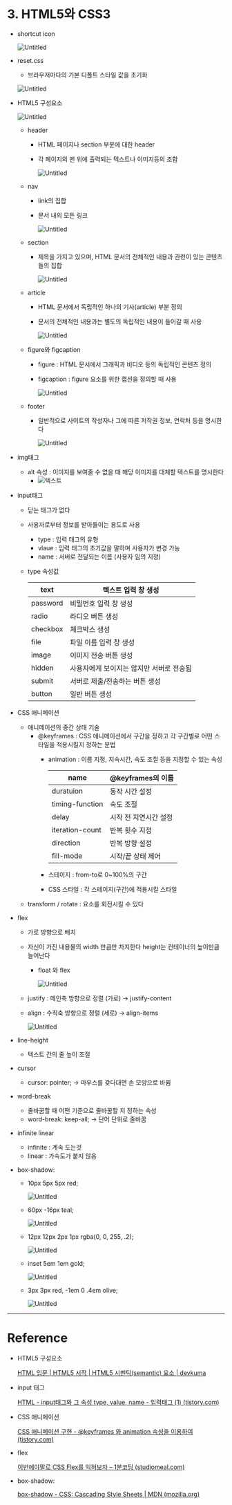 # 3. HTML5와 CSS3

- shortcut icon
    
    ![Untitled](3%20HTML5%E1%84%8B%E1%85%AA%20CSS3%20e3c5e0cddbfc4c02a24842cbb3e711a5/Untitled.png)
    

- reset.css
    - 브라우저마다의 기본 디폴트 스타일 값을 초기화
    
    ![Untitled](3%20HTML5%E1%84%8B%E1%85%AA%20CSS3%20e3c5e0cddbfc4c02a24842cbb3e711a5/Untitled%201.png)
    
- HTML5 구성요소
    
    ![Untitled](3%20HTML5%E1%84%8B%E1%85%AA%20CSS3%20e3c5e0cddbfc4c02a24842cbb3e711a5/Untitled%202.png)
    
    - header
        - HTML 페이지나 section 부분에 대한 header
        - 각 페이지의 맨 위에 출력되는 텍스트나 이미지등의 조합
            
            ![Untitled](3%20HTML5%E1%84%8B%E1%85%AA%20CSS3%20e3c5e0cddbfc4c02a24842cbb3e711a5/Untitled%203.png)
            
    - nav
        - link의 집합
        - 문서 내의 모든 링크
            
            ![Untitled](3%20HTML5%E1%84%8B%E1%85%AA%20CSS3%20e3c5e0cddbfc4c02a24842cbb3e711a5/Untitled%204.png)
            
    - section
        - 제목을 가지고 있으며, HTML 문서의 전체적인 내용과 관련이 있는 콘텐츠들의 집합
            
            ![Untitled](3%20HTML5%E1%84%8B%E1%85%AA%20CSS3%20e3c5e0cddbfc4c02a24842cbb3e711a5/Untitled%205.png)
            
    - article
        - HTML 문서에서 독립적인 하나의 기사(article) 부분 정의
        - 문서의 전체적인 내용과는 별도의 독립적인 내용이 들어갈 때 사용
            
            ![Untitled](3%20HTML5%E1%84%8B%E1%85%AA%20CSS3%20e3c5e0cddbfc4c02a24842cbb3e711a5/Untitled%206.png)
            
    - figure와 figcaption
        - figure : HTML 문서에서 그래픽과 비디오 등의 독립적인 콘텐츠 정의
        - figcaption : figure 요소를 위한 캡션을 정의할 때 사용
            
            ![Untitled](3%20HTML5%E1%84%8B%E1%85%AA%20CSS3%20e3c5e0cddbfc4c02a24842cbb3e711a5/Untitled%207.png)
            
    - footer
        - 일반적으로 사이트의 작성자나 그에 따른 저작권 정보, 연락처 등을 명시한다
            
            ![Untitled](3%20HTML5%E1%84%8B%E1%85%AA%20CSS3%20e3c5e0cddbfc4c02a24842cbb3e711a5/Untitled%208.png)
            
        
- img태그
    - alt 속성 : 이미지를 보여줄 수 없을 때 해당 이미지를 대체할 텍스트를 명시한다
        - <img alt="텍스트">
        
- input태그
    - 닫는 태그가 없다
    - 사용자로부터 정보를 받아들이는 용도로 사용
        - type : 입력 태그의 유형
        - vlaue : 입력 태그의 초기값을 말하며 사용자가 변경 가능
        - name : 서버로 전달되는 이름 (사용자 임의 지정)
    - type 속성값
        
        
        | text | 텍스트 입력 창 생성 |
        | --- | --- |
        | password | 비밀번호 입력 창 생성 |
        | radio | 라디오 버튼 생성 |
        | checkbox | 체크박스 생성 |
        | file | 파일 이름 입력 창 생성 |
        | image | 이미지 전송 버튼 생성 |
        | hidden | 사용자에게 보이지는 않지만 서버로 전송됨 |
        | submit | 서버로 제출/전송하는 버튼 생성 |
        | button | 일반 버튼 생성 |
    
- CSS 애니메이션
    - 애니메이션의 중간 상태 기술
        - @keyframes : CSS 애니메이션에서 구간을 정하고 각 구간별로 어떤 스타일을 적용시킬지 정하는 문법
            - animation : 이름 지정, 지속시간, 속도 조절 등을 지정할 수 있는 속성
                
                
                | name | @keyframes의 이름 |
                | --- | --- |
                | duratuion | 동작 시간 설정 |
                | timing-function | 속도 조절 |
                | delay | 시작 전 지연시간 설정 |
                | iteration-count | 반복 횟수 지정 |
                | direction | 반복 방향 설정 |
                | fill-mode | 시작/끝 상태 제어 |
            - 스테이지 : from-to로 0~100%의 구간
            - CSS 스타일 : 각 스테이지(구간)에 적용시킬 스타일
    - transform / rotate : 요소를 회전시킬 수 있다
- flex
    - 가로 방향으로 배치
    - 자신이 가진 내용물의 width 만큼만 차지한다 height는 컨테이너의 높이만큼 늘어난다
        - float 와 flex
            
            ![Untitled](3%20HTML5%E1%84%8B%E1%85%AA%20CSS3%20e3c5e0cddbfc4c02a24842cbb3e711a5/Untitled%209.png)
            
    - justify : 메인축 방향으로 정렬 (가로) → justify-content
    - align : 수직축 방향으로 정렬 (세로) → align-items
        
        ![Untitled](3%20HTML5%E1%84%8B%E1%85%AA%20CSS3%20e3c5e0cddbfc4c02a24842cbb3e711a5/Untitled%2010.png)
        
    
- line-height
    - 텍스트 간의 줄 높이 조절
- cursor
    - cursor: pointer;  → 마우스를 갖다대면 손 모양으로 바뀜
- word-break
    - 줄바꿈할 때 어떤 기준으로 줄바꿈할 지 정하는 속성
    - word-break: keep-all;  → 단어 단위로 줄바꿈
- infinite linear
    - infinite : 계속 도는것
    - linear : 가속도가 붙지 않음
- box-shadow:
    - 10px 5px 5px red;
        
        ![Untitled](3%20HTML5%E1%84%8B%E1%85%AA%20CSS3%20e3c5e0cddbfc4c02a24842cbb3e711a5/Untitled%2011.png)
        
    - 60px -16px teal;
        
        ![Untitled](3%20HTML5%E1%84%8B%E1%85%AA%20CSS3%20e3c5e0cddbfc4c02a24842cbb3e711a5/Untitled%2012.png)
        
    - 12px 12px 2px 1px rgba(0, 0, 255, .2);
        
        ![Untitled](3%20HTML5%E1%84%8B%E1%85%AA%20CSS3%20e3c5e0cddbfc4c02a24842cbb3e711a5/Untitled%2013.png)
        
    - inset 5em 1em gold;
        
        ![Untitled](3%20HTML5%E1%84%8B%E1%85%AA%20CSS3%20e3c5e0cddbfc4c02a24842cbb3e711a5/Untitled%2014.png)
        
    - 3px 3px red, -1em 0 .4em olive;
        
        ![Untitled](3%20HTML5%E1%84%8B%E1%85%AA%20CSS3%20e3c5e0cddbfc4c02a24842cbb3e711a5/Untitled%2015.png)
        

---

# Reference

- HTML5 구성요소
    
    [HTML 입문 | HTML5 시작 | HTML5 시멘틱(semantic) 요소 | devkuma](https://www.devkuma.com/docs/html/html5-%EC%8B%9C%EB%A9%98%ED%8B%B1-semantic-%EC%9A%94%EC%86%8C/)
    
- input 태그
    
    [HTML - input태그와 그 속성 type, value, name - 입력태그 (1) (tistory.com)](https://yangbari.tistory.com/28)
    
- CSS 애니메이션
    
    [CSS 애니메이션 구현 - @keyframes 와 animation 속성을 이용하여 (tistory.com)](https://pro-self-studier.tistory.com/108)
    
- flex
    
    [이번에야말로 CSS Flex를 익혀보자 – 1분코딩 (studiomeal.com)](https://studiomeal.com/archives/197)
    
- box-shadow:
    
    [box-shadow - CSS: Cascading Style Sheets | MDN (mozilla.org)](https://developer.mozilla.org/ko/docs/Web/CSS/box-shadow)